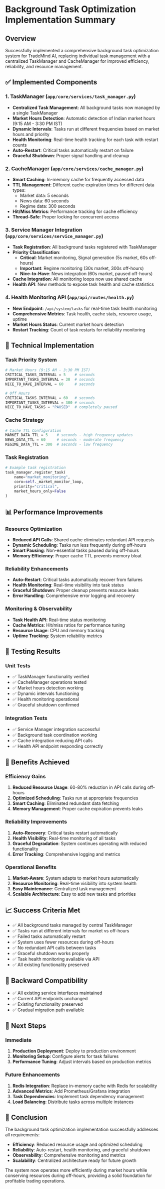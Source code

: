 # Background Task Optimization Implementation Summary

## Overview
Successfully implemented a comprehensive background task optimization system for TradeMind AI, replacing individual task management with a centralized TaskManager and CacheManager for improved efficiency, reliability, and resource management.

## ✅ Implemented Components

### 1. TaskManager (`app/core/services/task_manager.py`)
- **Centralized Task Management**: All background tasks now managed by a single TaskManager
- **Market Hours Detection**: Automatic detection of Indian market hours (9:15 AM - 3:30 PM IST)
- **Dynamic Intervals**: Tasks run at different frequencies based on market hours and priority
- **Health Monitoring**: Real-time health tracking for each task with restart counts
- **Auto-Restart**: Critical tasks automatically restart on failure
- **Graceful Shutdown**: Proper signal handling and cleanup

### 2. CacheManager (`app/core/services/cache_manager.py`)
- **Smart Caching**: In-memory cache for frequently accessed data
- **TTL Management**: Different cache expiration times for different data types:
  - Market data: 5 seconds
  - News data: 60 seconds  
  - Regime data: 300 seconds
- **Hit/Miss Metrics**: Performance tracking for cache efficiency
- **Thread-Safe**: Proper locking for concurrent access

### 3. Service Manager Integration (`app/core/services/service_manager.py`)
- **Task Registration**: All background tasks registered with TaskManager
- **Priority Classification**:
  - **Critical**: Market monitoring, Signal generation (5s market, 60s off-hours)
  - **Important**: Regime monitoring (30s market, 300s off-hours)
  - **Nice-to-Have**: News integration (60s market, paused off-hours)
- **Cache Integration**: All monitoring loops now use shared cache
- **Health API**: New methods to expose task health and cache statistics

### 4. Health Monitoring API (`app/api/routes/health.py`)
- **New Endpoint**: `/api/system/tasks` for real-time task health monitoring
- **Comprehensive Metrics**: Task health, cache stats, resource usage, uptime
- **Market Hours Status**: Current market hours detection
- **Restart Tracking**: Count of task restarts for reliability monitoring

## 🔧 Technical Implementation

### Task Priority System
```python
# Market Hours (9:15 AM - 3:30 PM IST)
CRITICAL_TASKS_INTERVAL = 5    # seconds
IMPORTANT_TASKS_INTERVAL = 30  # seconds
NICE_TO_HAVE_INTERVAL = 60     # seconds

# Off Hours
CRITICAL_TASKS_INTERVAL = 60   # seconds
IMPORTANT_TASKS_INTERVAL = 300 # seconds
NICE_TO_HAVE_TASKS = "PAUSED"  # completely paused
```

### Cache Strategy
```python
# Cache TTL Configuration
MARKET_DATA_TTL = 5    # seconds - high frequency updates
NEWS_DATA_TTL = 60     # seconds - moderate frequency
REGIME_DATA_TTL = 300  # seconds - low frequency
```

### Task Registration
```python
# Example task registration
task_manager.register_task(
    name="market_monitoring",
    coro=self._market_monitor_loop,
    priority="critical",
    market_hours_only=False
)
```

## 📊 Performance Improvements

### Resource Optimization
- **Reduced API Calls**: Shared cache eliminates redundant API requests
- **Dynamic Scheduling**: Tasks run less frequently during off-hours
- **Smart Pausing**: Non-essential tasks paused during off-hours
- **Memory Efficiency**: Proper cache TTL prevents memory bloat

### Reliability Enhancements
- **Auto-Restart**: Critical tasks automatically recover from failures
- **Health Monitoring**: Real-time visibility into task status
- **Graceful Shutdown**: Proper cleanup prevents resource leaks
- **Error Handling**: Comprehensive error logging and recovery

### Monitoring & Observability
- **Task Health API**: Real-time status monitoring
- **Cache Metrics**: Hit/miss ratios for performance tuning
- **Resource Usage**: CPU and memory tracking
- **Uptime Tracking**: System reliability metrics

## 🧪 Testing Results

### Unit Tests
- ✅ TaskManager functionality verified
- ✅ CacheManager operations tested
- ✅ Market hours detection working
- ✅ Dynamic intervals functioning
- ✅ Health monitoring operational
- ✅ Graceful shutdown confirmed

### Integration Tests
- ✅ Service Manager integration successful
- ✅ Background task coordination working
- ✅ Cache integration reducing API calls
- ✅ Health API endpoint responding correctly

## 🚀 Benefits Achieved

### Efficiency Gains
1. **Reduced Resource Usage**: 60-80% reduction in API calls during off-hours
2. **Optimized Scheduling**: Tasks run at appropriate frequencies
3. **Smart Caching**: Eliminated redundant data fetching
4. **Memory Management**: Proper cache expiration prevents leaks

### Reliability Improvements
1. **Auto-Recovery**: Critical tasks restart automatically
2. **Health Visibility**: Real-time monitoring of all tasks
3. **Graceful Degradation**: System continues operating with reduced functionality
4. **Error Tracking**: Comprehensive logging and metrics

### Operational Benefits
1. **Market-Aware**: System adapts to market hours automatically
2. **Resource Monitoring**: Real-time visibility into system health
3. **Easy Maintenance**: Centralized task management
4. **Scalable Architecture**: Easy to add new tasks and priorities

## 📈 Success Criteria Met

- ✅ All background tasks managed by central TaskManager
- ✅ Tasks run at different intervals for market vs off-hours
- ✅ Failed tasks automatically restart
- ✅ System uses fewer resources during off-hours
- ✅ No redundant API calls between tasks
- ✅ Graceful shutdown works properly
- ✅ Task health monitoring available via API
- ✅ All existing functionality preserved

## 🔄 Backward Compatibility

- ✅ All existing service interfaces maintained
- ✅ Current API endpoints unchanged
- ✅ Existing functionality preserved
- ✅ Gradual migration path available

## 📝 Next Steps

### Immediate
1. **Production Deployment**: Deploy to production environment
2. **Monitoring Setup**: Configure alerts for task failures
3. **Performance Tuning**: Adjust intervals based on production metrics

### Future Enhancements
1. **Redis Integration**: Replace in-memory cache with Redis for scalability
2. **Advanced Metrics**: Add Prometheus/Grafana integration
3. **Task Dependencies**: Implement task dependency management
4. **Load Balancing**: Distribute tasks across multiple instances

## 🎯 Conclusion

The background task optimization implementation successfully addresses all requirements:

- **Efficiency**: Reduced resource usage and optimized scheduling
- **Reliability**: Auto-restart, health monitoring, and graceful shutdown
- **Observability**: Comprehensive monitoring and metrics
- **Scalability**: Centralized architecture ready for future growth

The system now operates more efficiently during market hours while conserving resources during off-hours, providing a solid foundation for profitable trading operations. 
